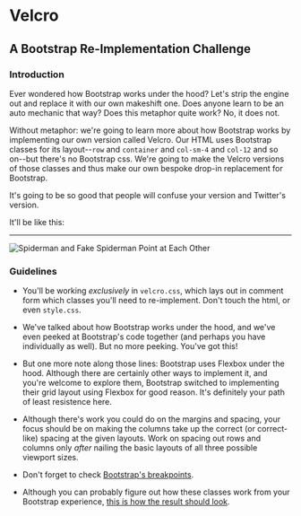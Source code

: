 # Velcro
## A Bootstrap Re-Implementation Challenge

### Introduction

Ever wondered how Bootstrap works under the hood? Let's strip the engine out and replace it with our own makeshift one. Does anyone learn to be an auto mechanic that way? Does this metaphor quite work? No, it does not.

Without metaphor: we're going to learn more about how Bootstrap works by implementing our own version called Velcro. Our HTML uses Bootstrap classes for its layout--`row` and `container` and `col-sm-4` and `col-12` and so on--but there's no Bootstrap css. We're going to make the Velcro versions of those classes and thus make our own bespoke drop-in replacement for Bootstrap.

It's going to be so good that people will confuse your version and Twitter's version.

It'll be like this:

---

![Spiderman and Fake Spiderman Point at Each Other](https://media1.tenor.com/images/837072ca19e3c5cebea76e2693f3100d/tenor.gif?itemid=11796793)


### Guidelines

* You'll be working _exclusively_ in `velcro.css`, which lays out in comment form which classes you'll need to re-implement. Don't touch the html, or even `style.css`.

* We've talked about how Bootstrap works under the hood, and we've even peeked at Bootstrap's code together (and perhaps you have individually as well). But no more peeking. You've got this!

* But one more note along those lines: Bootstrap uses Flexbox under the hood. Although there are certainly other ways to implement it, and you're welcome to explore them, Bootstrap switched to implementing their grid layout using Flexbox for good reason. It's definitely your path of least resistence here.

* Although there's work you could do on the margins and spacing, your focus should be on making the columns take up the correct (or correct-like) spacing at the  given layouts. Work on spacing out rows and columns only _after_ nailing the basic layouts of all three possible viewport sizes.

* Don't forget to check [Bootstrap's breakpoints](https://getbootstrap.com/docs/4.3/layout/overview/#responsive-breakpoints).

* Although you can probably figure out how these classes work from your Bootstrap experience, [this is how the result should look](http://velcro-goal.surge.sh/).